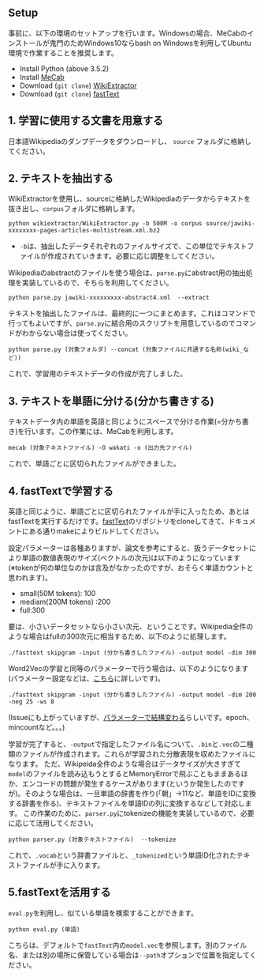 

## Setup

事前に、以下の環境のセットアップを行います。Windowsの場合、MeCabのインストールが鬼門のためWindows10ならbash on Windowsを利用してUbuntu環境で作業することを推奨します。

* Install Python (above 3.5.2)
* Install [MeCab](http://taku910.github.io/mecab/)
* Download (`git clone`) [WikiExtractor](https://github.com/attardi/wikiextractor)
* Download (`git clone`) [fastText](https://github.com/facebookresearch/fastText)

## 1. 学習に使用する文書を用意する

日本語Wikipediaのダンプデータをダウンロードし、 `source` フォルダに格納してください。  


## 2. テキストを抽出する

WikiExtractorを使用し、sourceに格納したWikipediaのデータからテキストを抜き出し、`corpus`フォルダに格納します。

```
python wikiextractor/WikiExtractor.py -b 500M -o corpus source/jawiki-xxxxxxxx-pages-articles-multistream.xml.bz2
```

* `-b`は、抽出したデータそれぞれのファイルサイズで、この単位でテキストファイルが作成されていきます。必要に応じ調整をしてください。

Wikipediaのabstractのファイルを使う場合は、`parse.py`にabstract用の抽出処理を実装しているので、そちらを利用してください。

```
python parse.py jawiki-xxxxxxxxx-abstract4.xml  --extract
```

テキストを抽出したファイルは、最終的に一つにまとめます。これはコマンドで行ってもよいですが、`parse.py`に結合用のスクリプトを用意しているのでコマンドがわからない場合は使ってください。

```
python parse.py (対象フォルダ) --concat (対象ファイルに共通する名称(wiki_など))
```

これで、学習用のテキストデータの作成が完了しました。

## 3. テキストを単語に分ける(分かち書きする)

テキストデータ内の単語を英語と同じようにスペースで分ける作業(=分かち書き)を行います。この作業には、MeCabを利用します。

```
mecab (対象テキストファイル) -O wakati -o (出力先ファイル)
```

これで、単語ごとに区切られたファイルができました。

## 4. fastTextで学習する

英語と同じように、単語ごとに区切られたファイルが手に入ったため、あとはfastTextを実行するだけです。[fastText](https://github.com/facebookresearch/fastText)のリポジトリをcloneしてきて、ドキュメントにある通りmakeによりビルドしてください。

設定パラメーターは各種ありますが、論文を参考にすると、扱うデータセットにより単語の数値表現のサイズ(ベクトルの次元)は以下のようになっています(※tokenが何の単位なのかは言及がなかったのですが、おそらく単語カウントと思われます)。

* small(50M tokens): 100
* mediam(200M tokens) :200
* full:300

要は、小さいデータセットなら小さい次元、ということです。Wikipedia全件のような場合はfullの300次元に相当するため、以下のように処理します。

```
./fasttext skipgram -input (分かち書きしたファイル) -output model -dim 300
```

Word2Vecの学習と同等のパラメーターで行う場合は、以下のようになります(パラメーター設定などは、[こちら](http://aial.shiroyagi.co.jp/2015/12/word2vec/)に詳しいです)。

```
./fasttext skipgram -input (分かち書きしたファイル) -output model -dim 200 -neg 25 -ws 8
```

(Issueにも上がっていますが、[パラメーターで結構変わる](https://github.com/facebookresearch/fastText/issues/5)らしいです。epoch、mincountなど。。。)

学習が完了すると、`-output`で指定したファイル名について、`.bin`と`.vec`の二種類のファイルが作成されます。これらが学習された分散表現を収めたファイルになります。
ただ、Wikipeida全件のような場合はデータサイズが大きすぎて`model`のファイルを読み込もうとするとMemoryErrorで飛ぶこともままあるほか、エンコードの問題が発生するケースがあります(というか発生したのですが)。そのような場合は、一旦単語の辞書を作り(「朝」->11など、単語をIDに変換する辞書を作る)、テキストファイルを単語IDの列に変換するなどして対応します。
この作業のために、`parser.py`にtokenizeの機能を実装しているので、必要に応じて活用してください。

```
python parser.py (対象テキストファイル)  --tokenize
```

これで、`.vocab`という辞書ファイルと、`_tokenized`という単語ID化されたテキストファイルが手に入ります。


## 5.fastTextを活用する

`eval.py`を利用し、似ている単語を検索することができます。

```
python eval.py (単語)
```

こちらは、デフォルトで`fastText`内の`model.vec`を参照します。別のファイル名、または別の場所に保管している場合は`--path`オプションで位置を指定してください。

